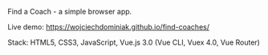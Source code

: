 Find a Coach - a simple browser app.


Live demo: https://wojciechdominiak.github.io/find-coaches/

Stack: HTML5, CSS3, JavaScript, Vue.js 3.0 (Vue CLI, Vuex 4.0, Vue Router)
